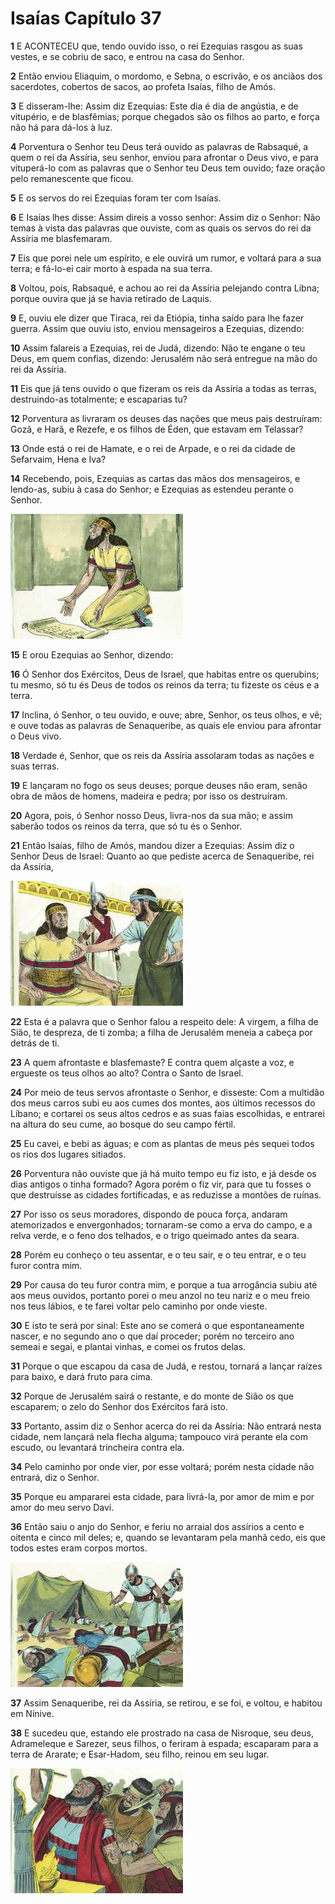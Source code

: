 # Isaías Capítulo 37

**1** 	E ACONTECEU que, tendo ouvido isso, o rei Ezequias rasgou as suas vestes, e se cobriu de saco, e entrou na casa do Senhor.

**2** 	Então enviou Eliaquim, o mordomo, e Sebna, o escrivão, e os anciãos dos sacerdotes, cobertos de sacos, ao profeta Isaías, filho de Amós.

**3** 	E disseram-lhe: Assim diz Ezequias: Este dia é dia de angústia, e de vitupério, e de blasfêmias; porque chegados são os filhos ao parto, e força não há para dá-los à luz.

**4** 	Porventura o Senhor teu Deus terá ouvido as palavras de Rabsaqué, a quem o rei da Assíria, seu senhor, enviou para afrontar o Deus vivo, e para vituperá-lo com as palavras que o Senhor teu Deus tem ouvido; faze oração pelo remanescente que ficou.

**5** 	E os servos do rei Ezequias foram ter com Isaías.

**6** 	E Isaías lhes disse: Assim direis a vosso senhor: Assim diz o Senhor: Não temas à vista das palavras que ouviste, com as quais os servos do rei da Assíria me blasfemaram.

**7** 	Eis que porei nele um espírito, e ele ouvirá um rumor, e voltará para a sua terra; e fá-lo-ei cair morto à espada na sua terra.

**8** 	Voltou, pois, Rabsaqué, e achou ao rei da Assíria pelejando contra Libna; porque ouvira que já se havia retirado de Laquis.

**9** 	E, ouviu ele dizer que Tiraca, rei da Etiópia, tinha saído para lhe fazer guerra. Assim que ouviu isto, enviou mensageiros a Ezequias, dizendo:

**10** 	Assim falareis a Ezequias, rei de Judá, dizendo: Não te engane o teu Deus, em quem confias, dizendo: Jerusalém não será entregue na mão do rei da Assíria.

**11** 	Eis que já tens ouvido o que fizeram os reis da Assíria a todas as terras, destruindo-as totalmente; e escaparias tu?

**12** 	Porventura as livraram os deuses das nações que meus pais destruíram: Gozã, e Harã, e Rezefe, e os filhos de Éden, que estavam em Telassar?

**13** 	Onde está o rei de Hamate, e o rei de Arpade, e o rei da cidade de Sefarvaim, Hena e Iva?

**14** 	Recebendo, pois, Ezequias as cartas das mãos dos mensageiros, e lendo-as, subiu à casa do Senhor; e Ezequias as estendeu perante o Senhor.

![](../Images/SweetPublishing/12-19-1.jpg) 

**15** 	E orou Ezequias ao Senhor, dizendo:

**16** 	Ó Senhor dos Exércitos, Deus de Israel, que habitas entre os querubins; tu mesmo, só tu és Deus de todos os reinos da terra; tu fizeste os céus e a terra.

**17** 	Inclina, ó Senhor, o teu ouvido, e ouve; abre, Senhor, os teus olhos, e vê; e ouve todas as palavras de Senaqueribe, as quais ele enviou para afrontar o Deus vivo.

**18** 	Verdade é, Senhor, que os reis da Assíria assolaram todas as nações e suas terras.

**19** 	E lançaram no fogo os seus deuses; porque deuses não eram, senão obra de mãos de homens, madeira e pedra; por isso os destruíram.

**20** 	Agora, pois, ó Senhor nosso Deus, livra-nos da sua mão; e assim saberão todos os reinos da terra, que só tu és o Senhor.

**21** 	Então Isaías, filho de Amós, mandou dizer a Ezequias: Assim diz o Senhor Deus de Israel: Quanto ao que pediste acerca de Senaqueribe, rei da Assíria,

![](../Images/SweetPublishing/12-19-2.jpg) 

**22** 	Esta é a palavra que o Senhor falou a respeito dele: A virgem, a filha de Sião, te despreza, de ti zomba; a filha de Jerusalém meneia a cabeça por detrás de ti.

**23** 	A quem afrontaste e blasfemaste? E contra quem alçaste a voz, e ergueste os teus olhos ao alto? Contra o Santo de Israel.

**24** 	Por meio de teus servos afrontaste o Senhor, e disseste: Com a multidão dos meus carros subi eu aos cumes dos montes, aos últimos recessos do Líbano; e cortarei os seus altos cedros e as suas faias escolhidas, e entrarei na altura do seu cume, ao bosque do seu campo fértil.

**25** 	Eu cavei, e bebi as águas; e com as plantas de meus pés sequei todos os rios dos lugares sitiados.

**26** 	Porventura não ouviste que já há muito tempo eu fiz isto, e já desde os dias antigos o tinha formado? Agora porém o fiz vir, para que tu fosses o que destruísse as cidades fortificadas, e as reduzisse a montões de ruínas.

**27** 	Por isso os seus moradores, dispondo de pouca força, andaram atemorizados e envergonhados; tornaram-se como a erva do campo, e a relva verde, e o feno dos telhados, e o trigo queimado antes da seara.

**28** 	Porém eu conheço o teu assentar, e o teu sair, e o teu entrar, e o teu furor contra mim.

**29** 	Por causa do teu furor contra mim, e porque a tua arrogância subiu até aos meus ouvidos, portanto porei o meu anzol no teu nariz e o meu freio nos teus lábios, e te farei voltar pelo caminho por onde vieste.

**30** 	E isto te será por sinal: Este ano se comerá o que espontaneamente nascer, e no segundo ano o que daí proceder; porém no terceiro ano semeai e segai, e plantai vinhas, e comei os frutos delas.

**31** 	Porque o que escapou da casa de Judá, e restou, tornará a lançar raízes para baixo, e dará fruto para cima.

**32** 	Porque de Jerusalém sairá o restante, e do monte de Sião os que escaparem; o zelo do Senhor dos Exércitos fará isto.

**33** 	Portanto, assim diz o Senhor acerca do rei da Assíria: Não entrará nesta cidade, nem lançará nela flecha alguma; tampouco virá perante ela com escudo, ou levantará trincheira contra ela.

**34** 	Pelo caminho por onde vier, por esse voltará; porém nesta cidade não entrará, diz o Senhor.

**35** 	Porque eu ampararei esta cidade, para livrá-la, por amor de mim e por amor do meu servo Davi.

**36** 	Então saiu o anjo do Senhor, e feriu no arraial dos assírios a cento e oitenta e cinco mil deles; e, quando se levantaram pela manhã cedo, eis que todos estes eram corpos mortos.

![](../Images/SweetPublishing/12-19-4.jpg) 

**37** 	Assim Senaqueribe, rei da Assíria, se retirou, e se foi, e voltou, e habitou em Nínive.

**38** 	E sucedeu que, estando ele prostrado na casa de Nisroque, seu deus, Adrameleque e Sarezer, seus filhos, o feriram à espada; escaparam para a terra de Ararate; e Esar-Hadom, seu filho, reinou em seu lugar.

![](../Images/SweetPublishing/12-19-5.jpg) 

